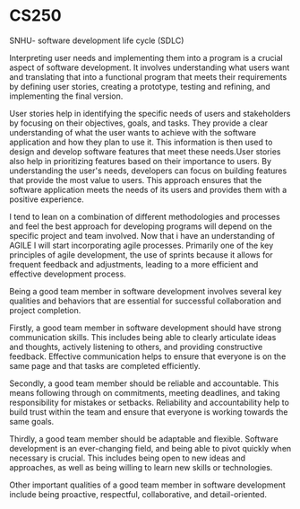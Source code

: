 # CS250
SNHU- software development life cycle (SDLC)

Interpreting user needs and implementing them into a program is a crucial aspect of software development. It involves understanding what users want and translating that into a functional program that meets their requirements by defining user stories, creating a prototype, testing and refining, and implementing the final version.

User stories help in identifying the specific needs of users and stakeholders by focusing on their objectives, goals, and tasks. They provide a clear understanding of what the user wants to achieve with the software application and how they plan to use it. This information is then used to design and develop software features that meet these needs.User stories also help in prioritizing features based on their importance to users. By understanding the user's needs, developers can focus on building features that provide the most value to users. This approach ensures that the software application meets the needs of its users and provides them with a positive experience.

I tend to lean on a combination of different methodologies and processes and feel the best approach for developing programs will depend on the specific project and team involved. Now that i have an understanding of AGILE I will start incorporating agile processes. Primarily one of the key principles of agile development, the use of sprints because it allows for frequent feedback and adjustments, leading to a more efficient and effective development process.

Being a good team member in software development involves several key qualities and behaviors that are essential for successful collaboration and project completion.

Firstly, a good team member in software development should have strong communication skills. This includes being able to clearly articulate ideas and thoughts, actively listening to others, and providing constructive feedback. Effective communication helps to ensure that everyone is on the same page and that tasks are completed efficiently.

Secondly, a good team member should be reliable and accountable. This means following through on commitments, meeting deadlines, and taking responsibility for mistakes or setbacks. Reliability and accountability help to build trust within the team and ensure that everyone is working towards the same goals.

Thirdly, a good team member should be adaptable and flexible. Software development is an ever-changing field, and being able to pivot quickly when necessary is crucial. This includes being open to new ideas and approaches, as well as being willing to learn new skills or technologies.

Other important qualities of a good team member in software development include being proactive, respectful, collaborative, and detail-oriented.
